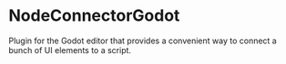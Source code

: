 # NodeConnectorGodot
Plugin for the Godot editor that provides a convenient way to connect a bunch of UI elements to a script.

